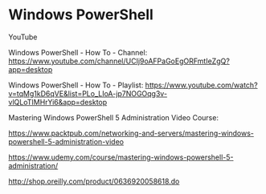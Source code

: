 # Windows PowerShell

YouTube

Windows PowerShell - How To - Channel:
https://www.youtube.com/channel/UCIj9oAFPaGoEgORFmtIeZgQ?app=desktop

Windows PowerShell - How To - Playlist:
https://www.youtube.com/watch?v=tqMg1kD6qVE&list=PLo_LIoA-jp7NOGOqg3v-vlQLoTIMHrYi6&app=desktop

Mastering Windows PowerShell 5 Administration Video Course:

https://www.packtpub.com/networking-and-servers/mastering-windows-powershell-5-administration-video

https://www.udemy.com/course/mastering-windows-powershell-5-administration/

http://shop.oreilly.com/product/0636920058618.do
